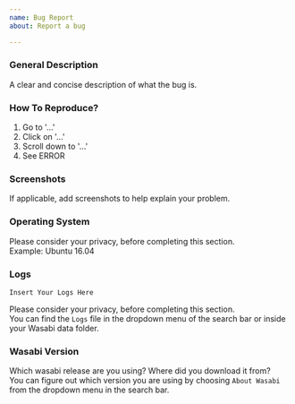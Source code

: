 ```yaml
---
name: Bug Report
about: Report a bug

---
```


### General Description

A clear and concise description of what the bug is.

### How To Reproduce?

1. Go to '...'
2. Click on '...'
3. Scroll down to '...'
4. See ERROR

### Screenshots

If applicable, add screenshots to help explain your problem.

### Operating System

Please consider your privacy, before completing this section.  
Example: Ubuntu 16.04

### Logs

```
Insert Your Logs Here
```

Please consider your privacy, before completing this section.  
You can find the `Logs` file in the dropdown menu of the search bar or inside your Wasabi data folder.

### Wasabi Version

Which wasabi release are you using? Where did you download it from?  
You can figure out which version you are using by choosing `About Wasabi` from the dropdown menu in the search bar.
